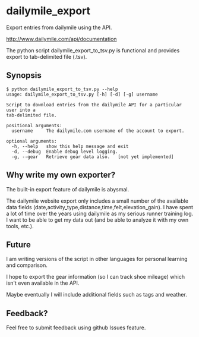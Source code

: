 dailymile_export
================

Export entries from dailymile using the API.

http://www.dailymile.com/api/documentation


The python script dailymile_export_to_tsv.py is functional and provides export to tab-delimited file (.tsv).

## Synopsis

```
$ python dailymile_export_to_tsv.py --help
usage: dailymile_export_to_tsv.py [-h] [-d] [-g] username

Script to download entries from the dailymile API for a particular user into a
tab-delimited file.

positional arguments:
  username     The dailymile.com username of the account to export.

optional arguments:
  -h, --help   show this help message and exit
  -d, --debug  Enable debug level logging.
  -g, --gear   Retrieve gear data also.   [not yet implemented]
```


## Why write my own exporter?  

The built-in export feature of dailymile is abysmal.

The dailymile website export only includes a small number of the available data fields 
(date,activity_type,distance,time,felt,elevation_gain). I have spent a lot of time over
the years using dailymile as my serious runner training log. I want to be able to get
my data out (and be able to analyze it with my own tools, etc.).

## Future

I am writing versions of the script in other languages for personal learning and comparison.

I hope to export the gear information (so I can track shoe mileage) which isn't even available in the API.

Maybe eventually I will include additional fields such as tags and weather.

## Feedback?  

Feel free to submit feedback using github Issues feature.
